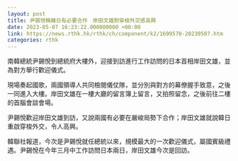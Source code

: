 ```yaml
---
layout: post
title: 尹錫悅稱韓日有必要合作　岸田文雄對穿梭外交感高興
date: 2023-05-07 16:23:22.000000000 +08:00
link: https://news.rthk.hk/rthk/ch/component/k2/1699570-20230507.htm
categories: rthk
---
```


南韓總統尹錫悅到總統府大樓外，迎接到訪進行工作訪問的日本首相岸田文雄，並為對方舉行歡迎儀式。

現場奏起國歌，兩國領導人共同檢閱儀仗隊，並分別與對方的幕僚握手致意，之後一同進入大樓。岸田文雄在一樓大廳的留言簿上留言，又拍照留念，之後前往二樓的首腦會談會場。

尹錫悅歡迎岸田文雄到訪，又說兩國有必要在嚴峻局勢下合作；岸田文雄就說韓日重啟穿梭外交，令人高興。

韓聯社報道，今次是尹錫悅就任總統以來，規模最大的一次歡迎儀式，屬國賓級禮遇。尹錫悅在今年三月中工作訪問日本兩日，岸田文雄今次是回訪。
